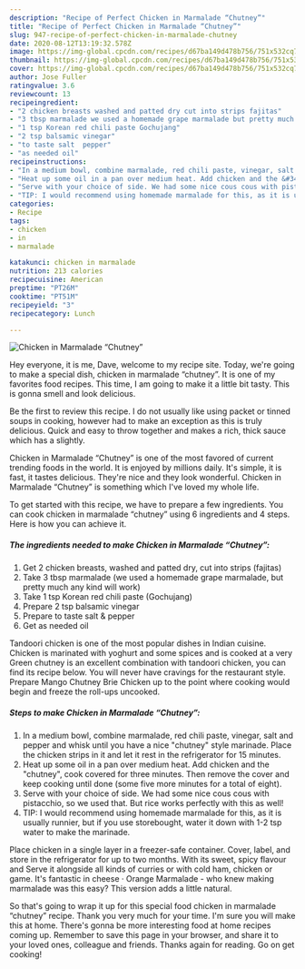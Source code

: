 ```yaml
---
description: "Recipe of Perfect Chicken in Marmalade “Chutney”"
title: "Recipe of Perfect Chicken in Marmalade “Chutney”"
slug: 947-recipe-of-perfect-chicken-in-marmalade-chutney
date: 2020-08-12T13:19:32.578Z
image: https://img-global.cpcdn.com/recipes/d67ba149d478b756/751x532cq70/chicken-in-marmalade-chutney-recipe-main-photo.jpg
thumbnail: https://img-global.cpcdn.com/recipes/d67ba149d478b756/751x532cq70/chicken-in-marmalade-chutney-recipe-main-photo.jpg
cover: https://img-global.cpcdn.com/recipes/d67ba149d478b756/751x532cq70/chicken-in-marmalade-chutney-recipe-main-photo.jpg
author: Jose Fuller
ratingvalue: 3.6
reviewcount: 13
recipeingredient:
- "2 chicken breasts washed and patted dry cut into strips fajitas"
- "3 tbsp marmalade we used a homemade grape marmalade but pretty much any kind will work"
- "1 tsp Korean red chili paste Gochujang"
- "2 tsp balsamic vinegar"
- "to taste salt  pepper"
- "as needed oil"
recipeinstructions:
- "In a medium bowl, combine marmalade, red chili paste, vinegar, salt and pepper and whisk until you have a nice &#34;chutney&#34; style marinade. Place the chicken strips in it and let it rest in the refrigerator for 15 minutes."
- "Heat up some oil in a pan over medium heat. Add chicken and the &#34;chutney&#34;, cook covered for three minutes. Then remove the cover and keep cooking until done (some five more minutes for a total of eight)."
- "Serve with your choice of side. We had some nice cous cous with pistacchio, so we used that. But rice works perfectly with this as well!"
- "TIP: I would recommend using homemade marmalade for this, as it is usually runnier, but if you use storebought, water it down with 1-2 tsp water to make the marinade."
categories:
- Recipe
tags:
- chicken
- in
- marmalade

katakunci: chicken in marmalade 
nutrition: 213 calories
recipecuisine: American
preptime: "PT26M"
cooktime: "PT51M"
recipeyield: "3"
recipecategory: Lunch

---
```



![Chicken in Marmalade “Chutney”](https://img-global.cpcdn.com/recipes/d67ba149d478b756/751x532cq70/chicken-in-marmalade-chutney-recipe-main-photo.jpg)

Hey everyone, it is me, Dave, welcome to my recipe site. Today, we're going to make a special dish, chicken in marmalade “chutney”. It is one of my favorites food recipes. This time, I am going to make it a little bit tasty. This is gonna smell and look delicious.

Be the first to review this recipe. I do not usually like using packet or tinned soups in cooking, however had to make an exception as this is truly delicious. Quick and easy to throw together and makes a rich, thick sauce which has a slightly.

Chicken in Marmalade “Chutney” is one of the most favored of current trending foods in the world. It is enjoyed by millions daily. It's simple, it is fast, it tastes delicious. They're nice and they look wonderful. Chicken in Marmalade “Chutney” is something which I've loved my whole life.


To get started with this recipe, we have to prepare a few ingredients. You can cook chicken in marmalade “chutney” using 6 ingredients and 4 steps. Here is how you can achieve it.

<!--inarticleads1-->

##### The ingredients needed to make Chicken in Marmalade “Chutney”:

1. Get 2 chicken breasts, washed and patted dry, cut into strips (fajitas)
1. Take 3 tbsp marmalade (we used a homemade grape marmalade, but pretty much any kind will work)
1. Take 1 tsp Korean red chili paste (Gochujang)
1. Prepare 2 tsp balsamic vinegar
1. Prepare to taste salt &amp; pepper
1. Get as needed oil


Tandoori chicken is one of the most popular dishes in Indian cuisine. Chicken is marinated with yoghurt and some spices and is cooked at a very Green chutney is an excellent combination with tandoori chicken, you can find its recipe below. You will never have cravings for the restaurant style. Prepare Mango Chutney Brie Chicken up to the point where cooking would begin and freeze the roll-ups uncooked. 

<!--inarticleads2-->

##### Steps to make Chicken in Marmalade “Chutney”:

1. In a medium bowl, combine marmalade, red chili paste, vinegar, salt and pepper and whisk until you have a nice &#34;chutney&#34; style marinade. Place the chicken strips in it and let it rest in the refrigerator for 15 minutes.
1. Heat up some oil in a pan over medium heat. Add chicken and the &#34;chutney&#34;, cook covered for three minutes. Then remove the cover and keep cooking until done (some five more minutes for a total of eight).
1. Serve with your choice of side. We had some nice cous cous with pistacchio, so we used that. But rice works perfectly with this as well!
1. TIP: I would recommend using homemade marmalade for this, as it is usually runnier, but if you use storebought, water it down with 1-2 tsp water to make the marinade.


Place chicken in a single layer in a freezer-safe container. Cover, label, and store in the refrigerator for up to two months. With its sweet, spicy flavour and Serve it alongside all kinds of curries or with cold ham, chicken or game. It&#39;s fantastic in cheese · Orange Marmalade - who knew making marmalade was this easy? This version adds a little natural. 

So that's going to wrap it up for this special food chicken in marmalade “chutney” recipe. Thank you very much for your time. I'm sure you will make this at home. There's gonna be more interesting food at home recipes coming up. Remember to save this page in your browser, and share it to your loved ones, colleague and friends. Thanks again for reading. Go on get cooking!
